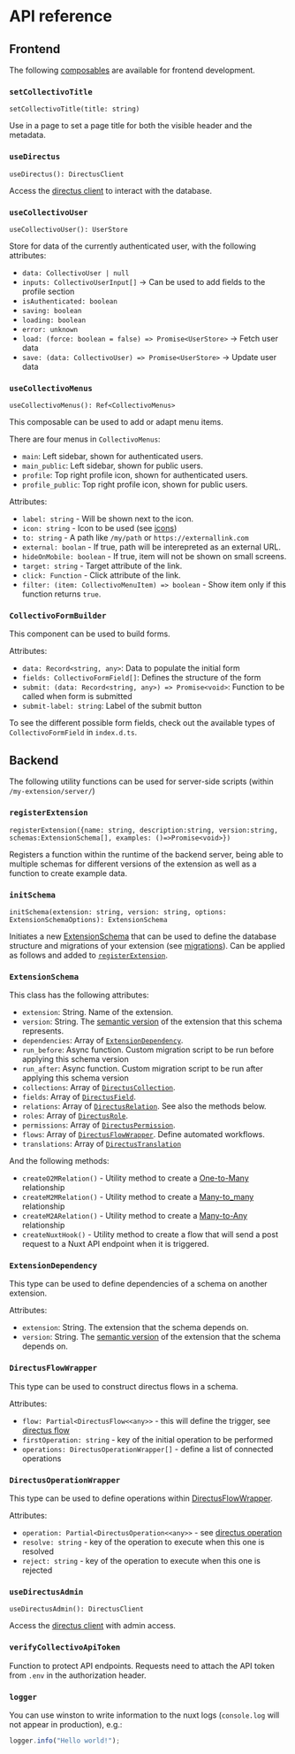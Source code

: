 # API reference

## Frontend

The following [composables](https://nuxt.com/docs/guide/directory-structure/composables) are available for frontend development.

### `setCollectivoTitle`

`setCollectivoTitle(title: string)`

Use in a page to set a page title for both the visible header and the metadata.

### `useDirectus`

`useDirectus(): DirectusClient`

Access the [directus client](https://docs.directus.io/guides/sdk/getting-started.html) to interact with the database.

### `useCollectivoUser`

`useCollectivoUser(): UserStore`

Store for data of the currently authenticated user, with the following attributes:

-   `data: CollectivoUser | null`
-   `inputs: CollectivoUserInput[]` -> Can be used to add fields to the profile section
-   `isAuthenticated: boolean`
-   `saving: boolean`
-   `loading: boolean`
-   `error: unknown`
-   `load: (force: boolean = false) => Promise<UserStore>` -> Fetch user data
-   `save: (data: CollectivoUser) => Promise<UserStore>` -> Update user data

### `useCollectivoMenus`

`useCollectivoMenus(): Ref<CollectivoMenus>`

This composable can be used to add or adapt menu items.

There are four menus in `CollectivoMenus`:

-   `main`: Left sidebar, shown for authenticated users.
-   `main_public`: Left sidebar, shown for public users.
-   `profile`: Top right profile icon, shown for authenticated users.
-   `profile_public`: Top right profile icon, shown for public users.

Attributes:

-   `label: string` - Will be shown next to the icon.
-   `icon: string` - Icon to be used (see [icons](#icons))
-   `to: string` - A path like `/my/path` or `https://externallink.com`
-   `external: boolan` - If true, path will be interepreted as an external URL.
-   `hideOnMobile: boolean` - If true, item will not be shown on small screens.
-   `target: string` - Target attribute of the link.
-   `click: Function` - Click attribute of the link.
-   `filter: (item: CollectivoMenuItem) => boolean` - Show item only if this function returns `true`.

### `CollectivoFormBuilder`

This component can be used to build forms.

Attributes:

-   `data: Record<string, any>`: Data to populate the initial form
-   `fields: CollectivoFormField[]`: Defines the structure of the form
-   `submit: (data: Record<string, any>) => Promise<void>`: Function to be called when form is submitted
-   `submit-label: string`: Label of the submit button

To see the different possible form fields, check out the available types of `CollectivoFormField` in `index.d.ts`.

## Backend

The following utility functions can be used for server-side scripts (within `/my-extension/server/`)

### `registerExtension`

`registerExtension({name: string, description:string, version:string, schemas:ExtensionSchema[], examples: ()=>Promise<void>})`

Registers a function within the runtime of the backend server, being able to multiple schemas for different versions of the extension as well as a function to create example data.

### `initSchema`

`initSchema(extension: string, version: string, options: ExtensionSchemaOptions): ExtensionSchema`

Initiates a new [ExtensionSchema](#extensionschema) that can be used to define the database structure and migrations of your extension (see [migrations](development.md#migrations)). Can be applied as follows and added to [`registerExtension`](#registerextension).

### `ExtensionSchema`

This class has the following attributes:

-   `extension`: String. Name of the extension.
-   `version`: String. The [semantic version](https://semver.org/) of the extension that this schema represents.
-   `dependencies`: Array of [`ExtensionDependency`]().
-   `run_before`: Async function. Custom migration script to be run before applying this schema version
-   `run_after`: Async function. Custom migration script to be run after applying this schema version
-   `collections`: Array of [`DirectusCollection`](https://docs.directus.io/reference/system/collections.html).
-   `fields`: Array of [`DirectusField`](https://docs.directus.io/reference/system/fields.html).
-   `relations`: Array of [`DirectusRelation`](https://docs.directus.io/reference/system/relations.html). See also the methods below.
-   `roles`: Array of [`DirectusRole`](https://docs.directus.io/reference/system/roles.html).
-   `permissions`: Array of [`DirectusPermission`](https://docs.directus.io/reference/system/permissions.html).
-   `flows`: Array of [`DirectusFlowWrapper`](#directusflowwrapper). Define automated workflows.
-   `translations`: Array of [`DirectusTranslation`](https://docs.directus.io/reference/system/translations.html)

And the following methods:

-   `createO2MRelation()` - Utility method to create a [One-to-Many](https://docs.directus.io/app/data-model/relationships.html#one-to-many-o2m) relationship
-   `createM2MRelation()` - Utility method to create a [Many-to_many](https://docs.directus.io/app/data-model/relationships.html#many-to-many-m2m) relationship
-   `createM2ARelation()` - Utility method to create a [Many-to-Any](https://docs.directus.io/app/data-model/relationships.html#many-to-any-m2a) relationship
-   `createNuxtHook()` - Utility method to create a flow that will send a post request to a Nuxt API endpoint when it is triggered.

### `ExtensionDependency`

This type can be used to define dependencies of a schema on another extension.

Attributes:

-   `extension`: String. The extension that the schema depends on.
-   `version`: String. The [semantic version](https://semver.org/) of the extension that the schema depends on.

### `DirectusFlowWrapper`

This type can be used to construct directus flows in a schema.

Attributes:

-   `flow: Partial<DirectusFlow<<any>>` - this will define the trigger, see [directus flow](https://docs.directus.io/reference/system/flows.html)
-   `firstOperation: string` - key of the initial operation to be performed
-   `operations: DirectusOperationWrapper[]` - define a list of connected operations

### `DirectusOperationWrapper`

This type can be used to define operations within [DirectusFlowWrapper](#directusflowwrapper).

Attributes:

-   `operation: Partial<DirectusOperation<<any>>` - see [directus operation](https://docs.directus.io/reference/system/operations.html)
-   `resolve: string` - key of the operation to execute when this one is resolved
-   `reject: string` - key of the operation to execute when this one is rejected

### `useDirectusAdmin`

`useDirectusAdmin(): DirectusClient`

Access the [directus client](https://docs.directus.io/guides/sdk/getting-started.html) with admin access.

### `verifyCollectivoApiToken`

Function to protect API endpoints. Requests need to attach the API token from `.env` in the authorization header.

### `logger`

You can use winston to write information to the nuxt logs (`console.log` will not appear in production), e.g.:

```ts
logger.info("Hello world!");
```
